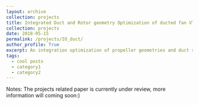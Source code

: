 ```yaml
---
layout: archive
collection: projects
title: Integrated Duct and Rotor geometry Optimization of ducted fan VTOL Aircrafts 
collection: projects
date: 2018-05-15
permalink: /projects/IO_duct/
author_profile: True
excerpt: An integration optimization of propeller geometries and duct shape was performed with the help of Kriging Surrogate Based Optimization, some interesting results were found.<button type="button" class="btn btn-info">[read more](/projects/IO_duct/)</button>
tags:
  - cool posts
  - category1
  - category2
---
```


Notes: The projects related paper is currently under review, more information will coming soon:)
